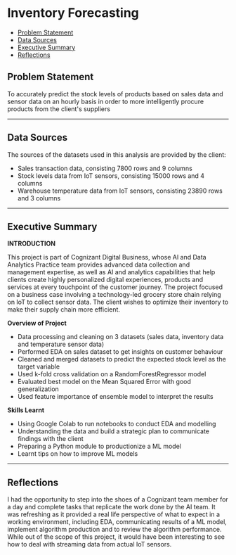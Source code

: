 # Inventory Forecasting

 - [Problem Statement](#Problem-Statement) 
 - [Data Sources](#Data-Sources)
 - [Executive Summary](#Executive-Summary)
 - [Reflections](#Reflections)


## Problem Statement
To accurately predict the stock levels of products based on sales data and sensor data on an hourly basis in order to more intelligently procure products from the client's suppliers

--- 
## Data Sources
The sources of the datasets used in this analysis are provided by the client:
- Sales transaction data, consisting 7800 rows and 9 columns
- Stock levels data from IoT sensors, consisting 15000 rows and 4 columns
- Warehouse temperature data from IoT sensors, consisting 23890 rows and 3 columns

---
## Executive Summary
**INTRODUCTION**

This project is part of Cognizant Digital Business, whose AI and Data Analytics Practice team provides advanced data collection and management expertise, as well as AI and analytics capabilities that help clients create highly personalized digital experiences, products and services at every touchpoint of the customer journey. The project focused on a business case involving a technology-led grocery store chain relying on IoT to collect sensor data. The client wishes to optimize their inventory to make their supply chain more efficient.

**Overview of Project**
- Data processing and cleaning on 3 datasets (sales data, inventory data and temperature sensor data)
- Performed EDA on sales dataset to get insights on customer behaviour
- Cleaned and merged datasets to predict the expected stock level as the target variable
- Used k-fold cross validation on a RandomForestRegressor model
- Evaluated best model on the Mean Squared Error with good generalization
- Used feature importance of ensemble model to interpret the results

**Skills Learnt**
- Using Google Colab to run notebooks to conduct EDA and modelling
- Understanding the data and build a strategic plan to communicate findings with the client
- Preparing a Python module to productionize a ML model
- Learnt tips on how to improve ML models

---
## Reflections
I had the opportunity to step into the shoes of a Cognizant team member for a day and complete tasks that replicate the work done by the AI team. It was refreshing as it provided a real life perspective of what to expect in a working environment, including EDA, communicating results of a ML model, implement algorithm production and to review the algorithm performance. While out of the scope of this project, it would have been interesting to see how to deal with streaming data from actual IoT sensors.  
